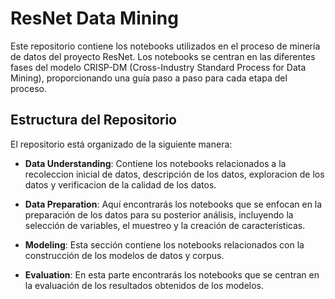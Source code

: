 # ResNet Data Mining

Este repositorio contiene los notebooks utilizados en el proceso de minería de datos del proyecto ResNet. Los notebooks se centran en las diferentes fases del modelo CRISP-DM (Cross-Industry Standard Process for Data Mining), proporcionando una guía paso a paso para cada etapa del proceso.

## Estructura del Repositorio

El repositorio está organizado de la siguiente manera:

- **Data Understanding**: Contiene los notebooks relacionados a la recoleccion inicial de datos, descripción de los datos, exploracion de los datos y verificacion de la calidad de los datos.

- **Data Preparation**: Aquí encontrarás los notebooks que se enfocan en la preparación de los datos para su posterior análisis, incluyendo la selección de variables, el muestreo y la creación de características.

- **Modeling**: Esta sección contiene los notebooks relacionados con la construcción de los modelos de datos y corpus.

- **Evaluation**: En esta parte encontrarás los notebooks que se centran en la evaluación de los resultados obtenidos de los modelos.